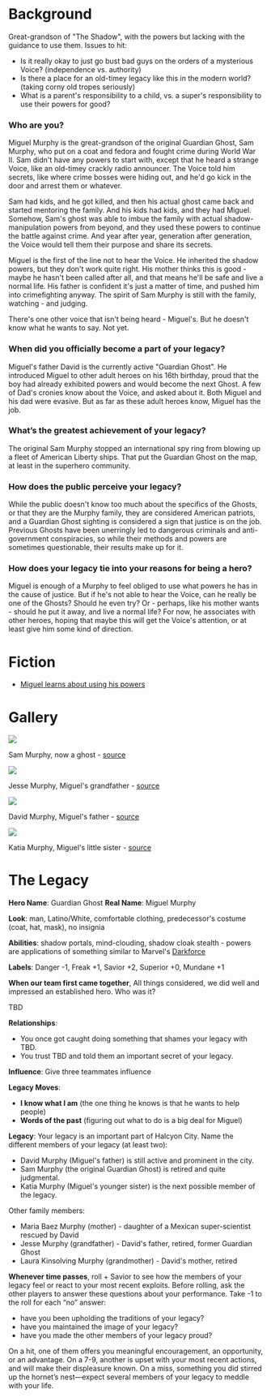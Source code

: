 <!-- TITLE: The Guardian Ghost -->
<!-- SUBTITLE: A fourth-generation Mystery Man -->

# Background
Great-grandson of "The Shadow", with the powers but lacking with the guidance to use them. Issues to hit:

* Is it really okay to just go bust bad guys on the orders of a mysterious Voice? (independence vs. authority)
* Is there a place for an old-timey legacy like this in the modern world? (taking corny old tropes seriously)
* What is a parent's responsibility to a child, vs. a super's responsibility to use their powers for good?

### Who are you?

Miguel Murphy is the great-grandson of the original Guardian Ghost, Sam Murphy, who put on a coat and fedora and fought crime during World War II. Sam didn't have any powers to start with, except that he heard a strange Voice, like an old-timey crackly radio announcer. The Voice told him secrets, like where crime bosses were hiding out, and he'd go kick in the door and arrest them or whatever.

Sam had kids, and he got killed, and then his actual ghost came back and started mentoring the family. And his kids had kids, and they had Miguel. Somehow, Sam's ghost was able to imbue the family with actual shadow-manipulation powers from beyond, and they used these powers to continue the battle against crime. And year after year, generation after generation, the Voice would tell them their purpose and share its secrets.

Miguel is the first of the line not to hear the Voice. He inherited the shadow powers, but they don't work quite right. His mother thinks this is good - maybe he hasn't been called after all, and that means he'll be safe and live a normal life. His father is confident it's just a matter of time, and pushed him into crimefighting anyway. The spirit of Sam Murphy is still with the family, watching - and judging.

There's one other voice that isn't being heard - Miguel's. But he doesn't know what he wants to say. Not yet.

### When did you officially become a part of your legacy?

Miguel's father David is the currently active "Guardian Ghost". He introduced Miguel to other adult heroes on his 16th birthday, proud that the boy had already exhibited powers and would become the next Ghost. A few of Dad's cronies know about the Voice, and asked about it. Both Miguel and his dad were evasive. But as far as these adult heroes know, Miguel has the job.

### What’s the greatest achievement of your legacy?

The original Sam Murphy stopped an international spy ring from blowing up a fleet of American Liberty ships. That put the Guardian Ghost on the map, at least in the superhero community.

### How does the public perceive your legacy?

While the public doesn't know too much about the specifics of the Ghosts, or that they are the Murphy family, they are considered American patriots, and a Guardian Ghost sighting is considered a sign that justice is on the job. Previous Ghosts have been unerringly led to dangerous criminals and anti-government conspiracies, so while their methods and powers are sometimes questionable, their results make up for it.

### How does your legacy tie into your reasons for being a hero?

Miguel is enough of a Murphy to feel obliged to use what powers he has in the cause of justice. But if he's not able to hear the Voice, can he really be one of the Ghosts? Should he even try? Or - perhaps, like his mother wants - should he put it away, and live a normal life? For now, he associates with other heroes, hoping that maybe this will get the Voice's attention, or at least give him some kind of direction.

# Fiction
* [Miguel learns about using his powers](guardian-ghost/lesson-1)
# Gallery
![](/uploads/guardian-ghost/sam-murphy.jpg)

Sam Murphy, now a ghost - [source](http://crypticchroniclespodcast.com/entity-week-hat-man/)

![](/uploads/guardian-ghost/jesse-murphy.png)

Jesse Murphy, Miguel's grandfather - [source](https://ghostreconwildlands.gamepedia.com/El_Yayo)

![](/uploads/guardian-ghost/david-murphy.jpg)

David Murphy, Miguel's father - [source](https://intothefrayradio.com/Episodes/itf-66-hatman/)

![](/uploads/guardian-ghost/katia-murphy.jpg)

Katia Murphy, Miguel's little sister - [source](https://www.redbubble.com/people/nattalyara/works/28242905-teenager-girls-shadow-dog)
# The Legacy
**Hero Name**: Guardian Ghost
**Real Name**: Miguel Murphy

**Look**: man, Latino/White, comfortable clothing, predecessor's costume (coat, hat, mask), no insignia

**Abilities**: shadow portals, mind-clouding, shadow cloak stealth - powers are applications of something similar to Marvel's [Darkforce](https://en.wikipedia.org/wiki/Darkforce)

**Labels**: Danger -1, Freak +1, Savior +2, Superior +0, Mundane +1

**When our team first came together**, All things considered, we did well and impressed an established hero. Who was it?

TBD

**Relationships**:

* You once got caught doing something that shames your legacy with TBD.
* You trust TBD and told them an important secret of your legacy.

**Influence**: Give three teammates influence

**Legacy Moves**:

* **I know what I am** (the one thing he knows is that he wants to help people)
* **Words of the past** (figuring out what to do is a big deal for Miguel)

**Legacy**: Your legacy is an important part of Halcyon City. Name the different members of your legacy (at least two):

* David Murphy (Miguel's father) is still active and prominent in the city.
* Sam Murphy (the original Guardian Ghost) is retired and quite judgmental.
* Katia Murphy (Miguel's younger sister) is the next possible member of the legacy.

Other family members:

* Maria Baez Murphy (mother) - daughter of a Mexican super-scientist rescued by David
* Jesse Murphy (grandfather) - David's father, retired, former Guardian Ghost
* Laura Kinsolving Murphy (grandmother) - David's mother, retired

**Whenever time passes**, roll + Savior to see how the members of your legacy feel or react to your most recent exploits. Before rolling, ask the other players to answer these questions about your performance. Take -1 to the roll for each “no” answer:

* have you been upholding the traditions of your legacy?
* have you maintained the image of your legacy?
* have you made the other members of your legacy proud?

On a hit, one of them offers you meaningful encouragement, an opportunity, or an advantage. On a 7-9, another is upset with your most recent actions, and will make their displeasure known. On a miss, something you did stirred up the hornet’s nest—expect several members of your legacy to meddle with your life.